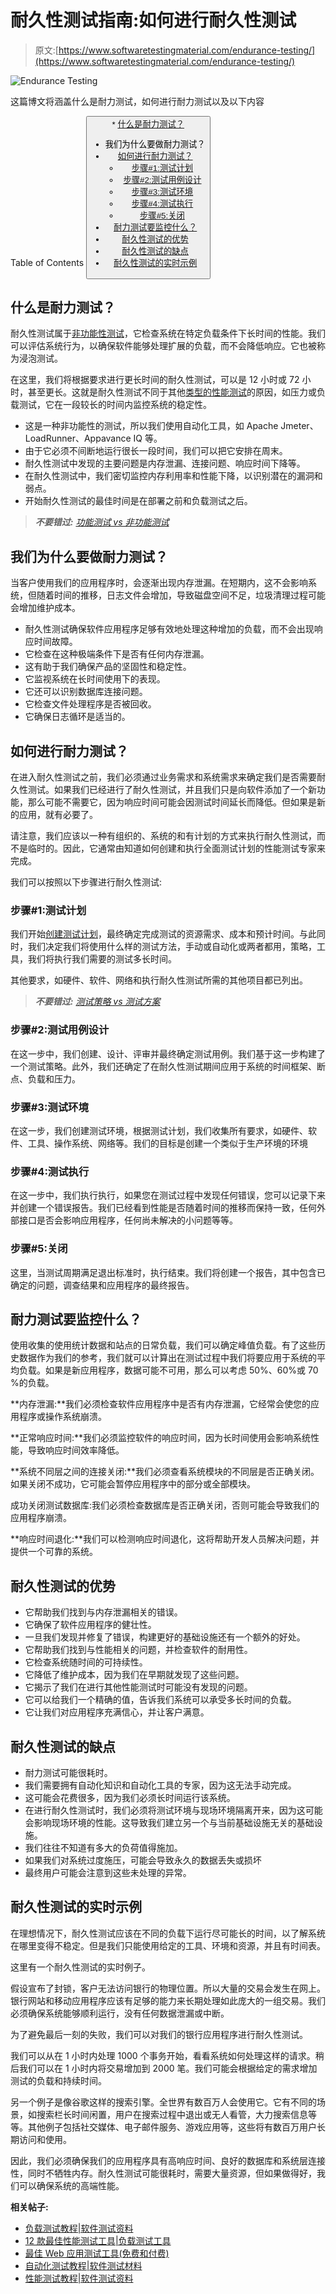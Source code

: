 # 耐久性测试指南:如何进行耐久性测试

> 原文:[https://www.softwaretestingmaterial.com/endurance-testing/](https://www.softwaretestingmaterial.com/endurance-testing/)

![Endurance Testing](img/7b686eea10e29d2fe1abcacc29e2c362.png)

这篇博文将涵盖什么是耐力测试，如何进行耐力测试以及以下内容

Table of Contents <button class="kb-table-of-contents-icon-trigger kb-table-of-contents-toggle" aria-expanded="true" aria-label="Collapse Table of Contents">*   [什么是耐力测试？](#h-what-is-endurance-testing)
*   我们为什么要做耐力测试？
*   [如何进行耐力测试？](#how-to-perform-endurance-testing)
    *   [步骤#1:测试计划](#step-1-test-planning)
    *   [步骤#2:测试用例设计](#step-2-test-case-design)
    *   [步骤#3:测试环境](#step-3-testing-environment)
    *   [步骤#4:测试执行](#step-4-test-execution)
    *   [步骤#5:关闭](#step-5-closure)
*   [耐力测试要监控什么？](#what-to-monitor-in-endurance-testing)
*   [耐久性测试的优势](#advantages-of-endurance-testing)
*   [耐久性测试的缺点](#disadvantages-of-endurance-testing)
*   [耐久性测试的实时示例](#realtime-example-of-endurance-testing)</button> 

## **什么是耐力测试？**

耐久性测试属于[非功能性测试](https://www.softwaretestingmaterial.com/non-functional-testing/)，它检查系统在特定负载条件下长时间的性能。我们可以评估系统行为，以确保软件能够处理扩展的负载，而不会降低响应。它也被称为浸泡测试。

在这里，我们将根据要求进行更长时间的耐久性测试，可以是 12 小时或 72 小时，甚至更长。这就是耐久性测试不同于其他[类型的性能测试](https://www.softwaretestingmaterial.com/performance-testing-types/)的原因，如压力或负载测试，它在一段较长的时间内监控系统的稳定性。

*   这是一种非功能性的测试，所以我们使用自动化工具，如 Apache Jmeter、LoadRunner、Appavance IQ 等。
*   由于它必须不间断地运行很长一段时间，我们可以把它安排在周末。
*   耐久性测试中发现的主要问题是内存泄漏、连接问题、响应时间下降等。
*   在耐久性测试中，我们密切监控内存利用率和性能下降，以识别潜在的漏洞和弱点。
*   开始耐久性测试的最佳时间是在部署之前和负载测试之后。

> ***不要错过:** [功能测试 vs 非功能测试](https://www.softwaretestingmaterial.com/functional-testing-vs-non-functional-testing/)*

## 我们为什么要做耐力测试？

当客户使用我们的应用程序时，会逐渐出现内存泄漏。在短期内，这不会影响系统，但随着时间的推移，日志文件会增加，导致磁盘空间不足，垃圾清理过程可能会增加维护成本。

*   耐久性测试确保软件应用程序足够有效地处理这种增加的负载，而不会出现响应时间故障。
*   它检查在这种极端条件下是否有任何内存泄漏。
*   这有助于我们确保产品的坚固性和稳定性。
*   它监视系统在长时间使用下的表现。
*   它还可以识别数据库连接问题。
*   它检查文件处理程序是否被回收。
*   它确保日志循环是适当的。

## **如何进行耐力测试？**

在进入耐久性测试之前，我们必须通过业务需求和系统需求来确定我们是否需要耐久性测试。如果我们已经进行了耐久性测试，并且我们只是向软件添加了一个新功能，那么可能不需要它，因为响应时间可能会因测试时间延长而降低。但如果是新的应用，就有必要了。

请注意，我们应该以一种有组织的、系统的和有计划的方式来执行耐久性测试，而不是临时的。因此，它通常由知道如何创建和执行全面测试计划的性能测试专家来完成。

我们可以按照以下步骤进行耐久性测试:

### **步骤#1:测试计划**

我们开始[创建测试计划](https://www.softwaretestingmaterial.com/test-plan-template/)，最终确定完成测试的资源需求、成本和预计时间。与此同时，我们决定我们将使用什么样的测试方法，手动或自动化或两者都用，策略，工具，我们将执行我们需要的测试多长时间。

其他要求，如硬件、软件、网络和执行耐久性测试所需的其他项目都已列出。

> ***不要错过:** [测试策略 vs 测试方案](https://www.softwaretestingmaterial.com/test-strategy-vs-test-plan/)*

### **步骤#2:测试用例设计**

在这一步中，我们创建、设计、评审并最终确定测试用例。我们基于这一步构建了一个测试策略。此外，我们还确定了在耐久性测试期间应用于系统的时间框架、断点、负载和压力。

### **步骤#3:测试环境**

在这一步，我们创建测试环境，根据测试计划，我们收集所有要求，如硬件、软件、工具、操作系统、网络等。我们的目标是创建一个类似于生产环境的环境

### **步骤#4:测试执行**

在这一步中，我们执行执行，如果您在测试过程中发现任何错误，您可以记录下来并创建一个错误报告。我们已经看到性能是否随着时间的推移而保持一致，任何外部接口是否会影响应用程序，任何尚未解决的小问题等等。

### **步骤#5:关闭**

这里，当测试周期满足退出标准时，执行结束。我们将创建一个报告，其中包含已确定的问题，调查结果和应用程序的最终报告。

## **耐力测试要监控什么？**

使用收集的使用统计数据和站点的日常负载，我们可以确定峰值负载。有了这些历史数据作为我们的参考，我们就可以计算出在测试过程中我们将要应用于系统的平均负载。如果是新应用程序，数据可能不可用，那么可以考虑 50%、60%或 70 %的负载。

**内存泄漏:**我们必须检查软件应用程序中是否有内存泄漏，它经常会使您的应用程序或操作系统崩溃。

**正常响应时间:**我们必须监控软件的响应时间，因为长时间使用会影响系统性能，导致响应时间效率降低。

**系统不同层之间的连接关闭:**我们必须查看系统模块的不同层是否正确关闭。如果关闭不成功，它可能会暂停应用程序中的部分或全部模块。

成功关闭测试数据库:我们必须检查数据库是否正确关闭，否则可能会导致我们的应用程序崩溃。

**响应时间退化:**我们可以检测响应时间退化，这将帮助开发人员解决问题，并提供一个可靠的系统。

## **耐久性测试的优势**

*   它帮助我们找到与内存泄漏相关的错误。
*   它确保了软件应用程序的健壮性。
*   一旦我们发现并修复了错误，构建更好的基础设施还有一个额外的好处。
*   它帮助我们找到与性能相关的问题，并检查软件的耐用性。
*   它检查系统随时间的可持续性。
*   它降低了维护成本，因为我们在早期就发现了这些问题。
*   它揭示了我们在进行其他性能测试时可能没有发现的问题。
*   它可以给我们一个精确的值，告诉我们系统可以承受多长时间的负载。
*   它让我们对应用程序充满信心，并让客户满意。

## **耐久性测试的缺点**

*   耐力测试可能很耗时。
*   我们需要拥有自动化知识和自动化工具的专家，因为这无法手动完成。
*   这可能会花费很多，因为我们必须长时间运行该系统。
*   在进行耐久性测试时，我们必须将测试环境与现场环境隔离开来，因为这可能会影响现场环境的性能。这导致我们建立另一个与当前基础设施无关的基础设施。
*   我们往往不知道有多大的负荷值得施加。
*   如果我们对系统过度施压，可能会导致永久的数据丢失或损坏
*   最终用户可能会注意到这些未处理的异常。

## **耐久性测试的实时示例**

在理想情况下，耐久性测试应该在不同的负载下运行尽可能长的时间，以了解系统在哪里变得不稳定。但是我们只能使用给定的工具、环境和资源，并且有时间表。

这里有一个耐久性测试的实时例子。

假设宣布了封锁，客户无法访问银行的物理位置。所以大量的交易会发生在网上。银行网站和移动应用程序应该有足够的能力来长期处理如此庞大的一组交易。我们必须确保系统能够顺利运行，没有任何数据泄漏或中断。

为了避免最后一刻的失败，我们可以对我们的银行应用程序进行耐久性测试。

我们可以从在 1 小时内处理 1000 个事务开始，看看系统如何处理这样的请求。稍后我们可以在 1 小时内将交易增加到 2000 笔。我们可能会根据给定的需求增加测试的负载和持续时间。

另一个例子是像谷歌这样的搜索引擎。全世界有数百万人会使用它。它有不同的场景，如搜索栏长时间闲置，用户在搜索过程中退出或无人看管，大力搜索信息等等。其他例子包括社交媒体、电子邮件服务、游戏应用等，这些将有数百万用户长期访问和使用。

因此，我们必须确保我们的应用程序具有高响应时间、良好的数据库和系统层连接性，同时不牺牲内存。耐久性测试可能很耗时，需要大量资源，但如果做得好，我们可以确保系统的高端性能。

**相关帖子:**

*   [负载测试教程|软件测试资料](https://www.softwaretestingmaterial.com/load-testing-tutorial/)
*   [12 款最佳性能测试工具|负载测试工具](https://www.softwaretestingmaterial.com/performance-testing-tools/)
*   [最佳 Web 应用测试工具(免费和付费)](https://www.softwaretestingmaterial.com/web-application-testing-tools/)
*   [自动化测试教程|软件测试材料](https://www.softwaretestingmaterial.com/automation-testing-tutorial/)
*   [性能测试教程|软件测试资料](https://www.softwaretestingmaterial.com/performance-testing-tutorial/)